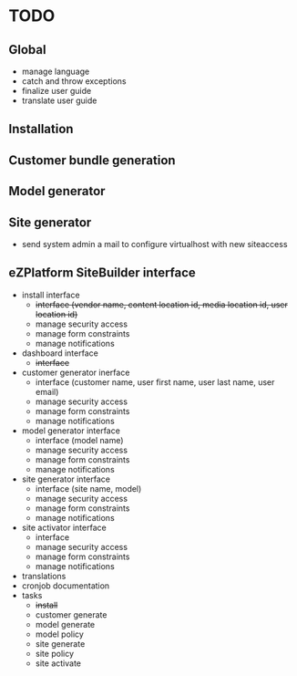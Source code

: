 # TODO

## Global

* manage language
* catch and throw exceptions
* finalize user guide
* translate user guide

## Installation

## Customer bundle generation 

## Model generator

## Site generator

* send system admin a mail to configure virtualhost with new siteaccess

## eZPlatform  SiteBuilder interface

* install interface
  * <s>interface (vendor name, content location id, media location id, user location id)</s>
  * manage security access
  * manage form constraints
  * manage notifications
* dashboard interface
  * <s>interface</s>
* customer generator inerface
  * interface (customer name, user first name, user last name, user email)
  * manage security access
  * manage form constraints
  * manage notifications
* model generator interface
  * interface (model name)
  * manage security access
  * manage form constraints
  * manage notifications
* site generator interface
  * interface (site name, model)
  * manage security access
  * manage form constraints
  * manage notifications
* site activator interface
  * interface
  * manage security access
  * manage form constraints
  * manage notifications
* translations
* cronjob documentation
* tasks
  * <s>install</s>
  * customer generate
  * model generate
  * model policy
  * site generate
  * site policy
  * site activate



